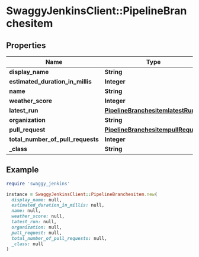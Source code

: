 # SwaggyJenkinsClient::PipelineBranchesitem

## Properties

| Name | Type | Description | Notes |
| ---- | ---- | ----------- | ----- |
| **display_name** | **String** |  | [optional] |
| **estimated_duration_in_millis** | **Integer** |  | [optional] |
| **name** | **String** |  | [optional] |
| **weather_score** | **Integer** |  | [optional] |
| **latest_run** | [**PipelineBranchesitemlatestRun**](PipelineBranchesitemlatestRun.md) |  | [optional] |
| **organization** | **String** |  | [optional] |
| **pull_request** | [**PipelineBranchesitempullRequest**](PipelineBranchesitempullRequest.md) |  | [optional] |
| **total_number_of_pull_requests** | **Integer** |  | [optional] |
| **_class** | **String** |  | [optional] |

## Example

```ruby
require 'swaggy_jenkins'

instance = SwaggyJenkinsClient::PipelineBranchesitem.new(
  display_name: null,
  estimated_duration_in_millis: null,
  name: null,
  weather_score: null,
  latest_run: null,
  organization: null,
  pull_request: null,
  total_number_of_pull_requests: null,
  _class: null
)
```

